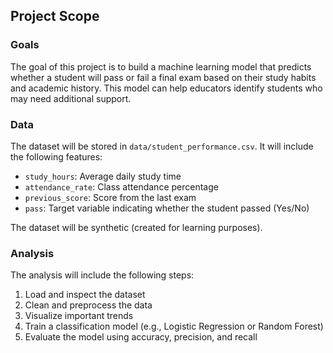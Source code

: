 ## Project Scope

### Goals
The goal of this project is to build a machine learning model that predicts whether a student will pass or fail a final exam based on their study habits and academic history. This model can help educators identify students who may need additional support.

### Data
The dataset will be stored in `data/student_performance.csv`. It will include the following features:
- `study_hours`: Average daily study time
- `attendance_rate`: Class attendance percentage
- `previous_score`: Score from the last exam
- `pass`: Target variable indicating whether the student passed (Yes/No)

The dataset will be synthetic (created for learning purposes).

### Analysis
The analysis will include the following steps:
1. Load and inspect the dataset
2. Clean and preprocess the data
3. Visualize important trends
4. Train a classification model (e.g., Logistic Regression or Random Forest)
5. Evaluate the model using accuracy, precision, and recall
